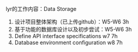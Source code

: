 lyr的工作内容：Data Storage 
1.	设计项目整体架构（已上传github）：W5-W6 3h
2.	基于功能的数据库设计以及初步尝试：W5-W6 3h
4.  Define API interface specifications	w7	7h
5.  Database environment configuration	w8	7h

